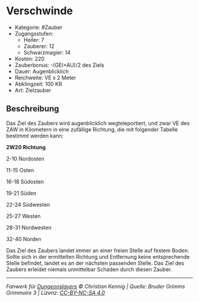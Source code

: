 # Verschwinde

- Kategorie: #Zauber
- Zugangsstufen:
  - Heiler: 7
  - Zauberer: 12
  - Schwarzmagier: 14
- Kosten: 220
- Zauberbonus: -(GEI+AU)/2 des Ziels
- Dauer: Augenblicklich
- Reichweite: VE x 2 Meter
- Abklingzeit: 100 KR
- Art: Zielzauber

## Beschreibung

Das Ziel des Zaubers wird augenblicklich wegteleportiert, und zwar VE des ZAW in Kilometern in eine zufällige Richtung, die mit folgender Tabelle bestimmt werden kann:



<b>2W20 Richtung</b>

 2-10 Nordosten

 11-15 Osten

 16-18 Südosten

 19-21 Süden

 22-24 Südwesten

 25-27 Westen

 28-31 Nordwesten

 32-40 Norden



Das Ziel des Zaubers landet immer an einer freien Stelle auf festem Boden. Sollte sich in der ermittelten Richtung und Entfernung keine entsprechende Stelle befindet, landet es an der nächsten passenden Stelle. Das Ziel des Zaubers erleidet niemals unmittelbar Schaden durch diesen Zauber.

---

_Fanwerk für [Dungeonslayers](https://www.dungeonslayers.net/) © Christian Kennig | Quelle: Bruder Grimms Grimmoire 3 | Lizenz: [CC-BY-NC-SA 4.0](https://creativecommons.org/licenses/by-nc-sa/4.0/deed.de)_
